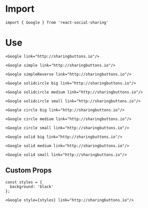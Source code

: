 # Import

```
import { Google } from 'react-social-sharing'
```

# Use

```react
<Google link="http://sharingbuttons.io"/>
```

```react
<Google simple link="http://sharingbuttons.io"/>
```

```react
<Google simpleReverse link="http://sharingbuttons.io"/>
```

```react
<Google solidcircle big link="http://sharingbuttons.io"/>
```

```react
<Google solidcircle medium link="http://sharingbuttons.io"/>
```

```react
<Google solidcircle small link="http://sharingbuttons.io"/>
```

```react
<Google circle big link="http://sharingbuttons.io"/>
```

```react
<Google circle medium link="http://sharingbuttons.io"/>
```

```react
<Google circle small link="http://sharingbuttons.io"/>
```

```react
<Google solid big link="http://sharingbuttons.io"/>
```

```react
<Google solid medium link="http://sharingbuttons.io"/>
```

```react
<Google solid small link="http://sharingbuttons.io"/>
```

## Custom Props

```react
const styles = {
  background: 'black'
};

<Google style={styles} link="http://sharingbuttons.io"/>
```
